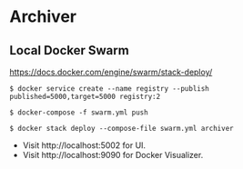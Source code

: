 # Archiver


## Local Docker Swarm

https://docs.docker.com/engine/swarm/stack-deploy/

```shell
$ docker service create --name registry --publish published=5000,target=5000 registry:2

$ docker-compose -f swarm.yml push

$ docker stack deploy --compose-file swarm.yml archiver

```

- Visit http://localhost:5002 for UI.
- Visit http://localhost:9090 for Docker Visualizer.

